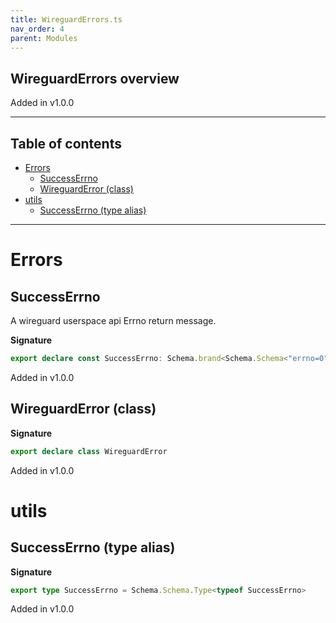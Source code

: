 ```yaml
---
title: WireguardErrors.ts
nav_order: 4
parent: Modules
---
```


## WireguardErrors overview

Added in v1.0.0

---

<h2 class="text-delta">Table of contents</h2>

- [Errors](#errors)
  - [SuccessErrno](#successerrno)
  - [WireguardError (class)](#wireguarderror-class)
- [utils](#utils)
  - [SuccessErrno (type alias)](#successerrno-type-alias)

---

# Errors

## SuccessErrno

A wireguard userspace api Errno return message.

**Signature**

```ts
export declare const SuccessErrno: Schema.brand<Schema.Schema<"errno=0", "errno=0", never>, "SuccessErrno">
```

Added in v1.0.0

## WireguardError (class)

**Signature**

```ts
export declare class WireguardError
```

Added in v1.0.0

# utils

## SuccessErrno (type alias)

**Signature**

```ts
export type SuccessErrno = Schema.Schema.Type<typeof SuccessErrno>
```

Added in v1.0.0
